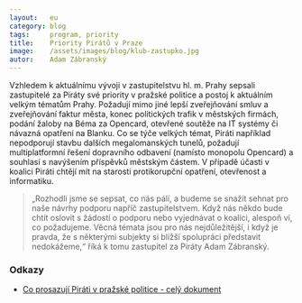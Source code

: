 ```yaml
---
layout:   eu
category: blog
tags:     program, priority
title:    Priority Pirátů v Praze
image:    /assets/images/blog/klub-zastupko.jpg
autor:    Adam Zábranský
---
```


Vzhledem k aktuálnímu vývoji v zastupitelstvu hl. m. Prahy sepsali zastupitelé za Piráty své priority v pražské politice a postoj k aktuálním velkým tématům Prahy. Požadují mimo jiné lepší zveřejňování smluv a zveřejňování faktur města, konec politických trafik v městských firmách, podání žaloby na Béma za Opencard, otevřené soutěže na IT systémy či návazná opatření na Blanku. Co se týče velkých témat, Piráti například nepodporují stavbu dalších megalomanských tunelů, požadují multiplatformní řešení dopravního odbavení (namísto monopolu Opencard) a souhlasí s navýšením příspěvků městským částem. V případě účasti v koalici Piráti chtějí mít na starosti protikorupční opatření, otevřenost a informatiku.

> „Rozhodli jsme se sepsat, co nás pálí, a budeme se snažit sehnat pro naše návrhy podporu napříč zastupitelstvem. Když nás někdo bude chtít oslovit s žádostí o podporu nebo vyjednávat o koalici, alespoň ví, co požadujeme. Věcná témata jsou pro nás nejdůležitější, i když je pravda, že s některými subjekty si bližší spolupráci představit nedokážeme,“ říká k tomu zastupitel za Piráty Adam Zábranský.

### Odkazy
* [Co prosazují Piráti v pražské politice - celý dokument](https://github.com/pirati-cz/KlubPraha/blob/master/materialy/co-prosazujeme/co-prosazujeme.pdf) 
